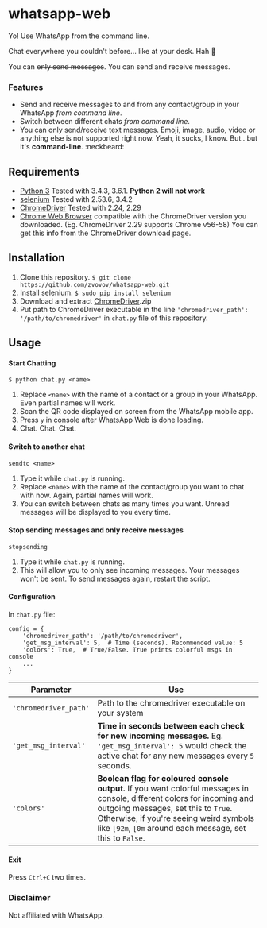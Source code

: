 # whatsapp-web

Yo! Use WhatsApp from the command line.

Chat everywhere you couldn't before... like at your desk. Hah  :frog:

You can ~~only send messages~~. You can send and receive messages.

### Features

  - Send and receive messages to and from any contact/group in your WhatsApp *from command line*.
  - Switch between different chats *from command line*.
  - You can only send/receive text messages. Emoji, image, audio, video or anything else is not supported right now. Yeah, it sucks, I know. But.. but it's **command-line**. :neckbeard:

## Requirements

- [Python 3](https://www.python.org/downloads) Tested with 3.4.3, 3.6.1. **Python 2 will not work**
- [selenium](http://selenium-python.readthedocs.io/installation.html) Tested with 2.53.6, 3.4.2
- [ChromeDriver](https://sites.google.com/a/chromium.org/chromedriver/downloads) Tested with 2.24, 2.29
- [Chrome Web Browser](https://www.google.com/chrome/browser/desktop) compatible with the ChromeDriver version you downloaded. (Eg. ChromeDriver 2.29 supports Chrome v56-58) You can get this info from the ChromeDriver download page.

## Installation

1.  Clone this repository. `$ git clone https://github.com/zvovov/whatsapp-web.git`  
2.  Install selenium. `$ sudo pip install selenium`
3.  Download and extract [ChromeDriver](https://sites.google.com/a/chromium.org/chromedriver/downloads).zip
4.  Put path to ChromeDriver executable in the line `'chromedriver_path': '/path/to/chromedriver'` in `chat.py` file of this repository.  

## Usage

#### Start Chatting  

`$ python chat.py <name>`
  
1.  Replace `<name>` with the name of a contact or a group in your WhatsApp. Even partial names will work.
2.  Scan the QR code displayed on screen from the WhatsApp mobile app.
3.  Press `y` in console after WhatsApp Web is done loading.
4.  Chat. Chat. Chat.

#### Switch to another chat

`sendto <name>`

1.  Type it while `chat.py` is running.
1.  Replace `<name>` with the name of the contact/group you want to chat with now. Again, partial names will work.
2.  You can switch between chats as many times you want. Unread messages will be displayed to you every time.

#### Stop sending messages and only receive messages

`stopsending`

1.  Type it while `chat.py` is running.
1.  This will allow you to only see incoming messages. Your messages won't be sent. To send messages again, restart the script.

#### Configuration

In `chat.py` file:

```
config = {
    'chromedriver_path': '/path/to/chromedriver',
    'get_msg_interval': 5,  # Time (seconds). Recommended value: 5
    'colors': True,  # True/False. True prints colorful msgs in console
    ...
}
```

Parameter             | Use
---                   | ---
`'chromedriver_path'` | Path to the chromedriver executable on your system
`'get_msg_interval'`  | **Time in seconds between each check for new incoming messages.** Eg. `'get_msg_interval': 5` would check the active chat for any new messages every `5` seconds.
`'colors'`            | **Boolean flag for coloured console output.** If you want colorful messages in console, different colors for incoming and outgoing messages, set this to `True`. Otherwise, if you're seeing weird symbols like `[92m`, `[0m` around each message, set this to `False`.

#### Exit

Press `Ctrl+C` two times.


### Disclaimer

Not affiliated with WhatsApp.
